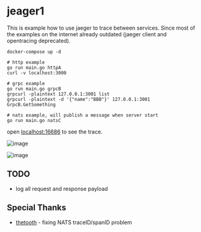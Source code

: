
# jeager1

This is example how to use jaeger to trace between services.
Since most of the examples on the internet already outdated (jaeger client and opentracing deprecated).

```shell
docker-compose up -d

# http example
go run main.go httpA
curl -v localhost:3000

# grpc example
go run main.go grpcB
grpcurl -plaintext 127.0.0.1:3001 list
grpcurl -plaintext -d '{"name":"BBB"}' 127.0.0.1:3001 GrpcB.GetSomething 

# nats example, will publish a message when server start
go run main.go natsC 
```

open [localhost:16686](http://localhost:16686) to see the trace.

![image](https://user-images.githubusercontent.com/1061610/193477550-a8e1b58e-1f5f-46c3-bcb9-0f866c05c15f.png)

![image](https://user-images.githubusercontent.com/1061610/193554547-f3f931e9-35ef-481f-8d80-0769175f289e.png)

## TODO

- log all request and response payload


## Special Thanks

- [thetooth](https://github.com/thetooth) - fixing NATS traceID/spanID problem